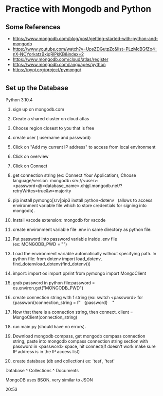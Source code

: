 # Practice with Mongodb and Python


## Some References


* https://www.mongodb.com/blog/post/getting-started-with-python-and-mongodb
* https://www.youtube.com/watch?v=UpsZDGutpZc&list=PLzMcBGfZo4-nX-NCYorkatzBxjqRlPkKB&index=2
* https://www.mongodb.com/cloud/atlas/register
* https://www.mongodb.com/languages/python
* https://pypi.org/project/pymongo/

#
## Set up the Database
Python 3.10.4

1. sign up on mongodb.com
2. Create a shared cluster on cloud atlas
3. Choose region closest to you that is free
4. create user ( username and password)

5. Click on "Add my current IP address" to access from local environment
6. Click on overview
7. Click on Connect
8. get connection string (ex: Connect Your Application), Choose language/version 
mongodb+srv://\<user\>:\<password\>@\<database_name\>.chjgl.mongodb.net/?retryWrites=true&w=majority
9. pip install pymongo[srv]pip3 install python-dotenv   (allows to access environment variable file which to store credentials for signing into mongodb).
10. Install vscode extension: mongodb for vscode
11. create environment variable file .env in same directory as python file. 
12. Put password into password variable inside .env file (ex: MONGODB_PWD = "")
13. Load the environment variable automatically without specifying path. In python file: from dotenv import load_dotenv, find_dotenvload_dotenv(find_dotenv())
14. import:
import os
import pprint
from pymongo import MongoClient

15. grab password in python file:password = os.environ.get("MONGODB_PWD")

16. create connection string with f string (ex: switch \<password\> for {password}connection_string = f"   {password}    "
17. Now that there is a connection string, then connect.
client = MongoClient(connection_string)

18. run main.py (should have no errors).
19. Download mongodb compass, get mongodb compass connection string, paste into mongodb compass connection string section with password in \<password\> space, hit connect(if doesn't work make sure IP address is in the IP access list)
20. create database (db and collection) ex: 'test', 'test'




Database
    ^
   Collections
       ^
      Documents

MongoDB uses BSON, very similar to JSON


20:53